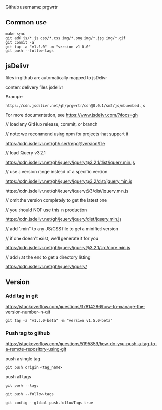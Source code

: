 Github username: prgwrtr

## Common use
```
make sync
git add js/*.js css/*.css img/*.png img/*.jpg img/*.gif
git commit -a
git tag -a "v1.0.0" -m "version v1.0.0"
git push --follow-tags
```

## jsDelivr

files in github are automatically mapped to jsDelivr

content delivery files jsdelivr

Example
```
https://cdn.jsdelivr.net/gh/prgwrtr/cdn@0.0.1/sm2/js/mbuembed.js
```


For more documentation, see
https://www.jsdelivr.com/?docs=gh

// load any GitHub release, commit, or branch

// note: we recommend using npm for projects that support it

https://cdn.jsdelivr.net/gh/user/repo@version/file

// load jQuery v3.2.1

https://cdn.jsdelivr.net/gh/jquery/jquery@3.2.1/dist/jquery.min.js

// use a version range instead of a specific version

https://cdn.jsdelivr.net/gh/jquery/jquery@3.2/dist/jquery.min.js

https://cdn.jsdelivr.net/gh/jquery/jquery@3/dist/jquery.min.js

// omit the version completely to get the latest one

// you should NOT use this in production

https://cdn.jsdelivr.net/gh/jquery/jquery/dist/jquery.min.js

// add ".min" to any JS/CSS file to get a minified version

// if one doesn't exist, we'll generate it for you

https://cdn.jsdelivr.net/gh/jquery/jquery@3.2.1/src/core.min.js

// add / at the end to get a directory listing

https://cdn.jsdelivr.net/gh/jquery/jquery/


## Version

### Add tag in git

https://stackoverflow.com/questions/37814286/how-to-manage-the-version-number-in-git

```
git tag -a "v1.5.0-beta" -m "version v1.5.0-beta"
```

### Push tag to github

https://stackoverflow.com/questions/5195859/how-do-you-push-a-tag-to-a-remote-repository-using-git

push a single tag
```
git push origin <tag_name>
```

push all tags
```
git push --tags
```

```
git push --follow-tags
```

```
git config --global push.followTags true
```
